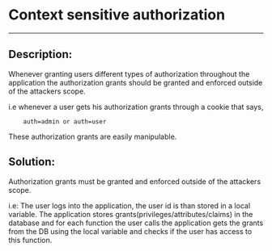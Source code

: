 # Context sensitive authorization
-------

## Description:

Whenever granting users different types of authorization throughout the application
the authorization grants should be granted and enforced outside of the attackers scope.

i.e whenever a user gets his authorization grants through a cookie that says,

````
    auth=admin or auth=user
````

These authorization grants are easily manipulable.


## Solution:

Authorization grants must be granted and enforced outside of the attackers scope. 

i.e: 
The user logs into the application, the user id is than stored in a local variable.
The application stores grants(privileges/attributes/claims) in the database and for each
function the user calls the application gets the grants from the DB using the local variable
and checks if the user has access to this function.
